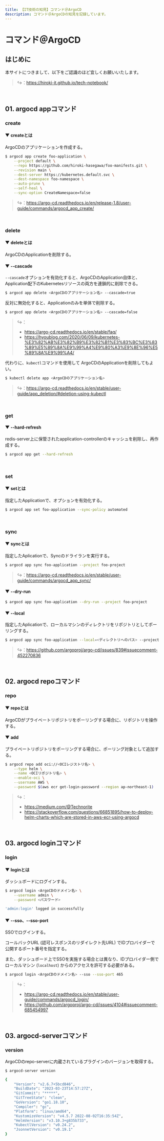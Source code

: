 ```yaml
---
title: 【IT技術の知見】コマンド＠ArgoCD
description: コマンド＠ArgoCDの知見を記録しています。
---
```


# コマンド＠ArgoCD

## はじめに

本サイトにつきまして、以下をご認識のほど宜しくお願いいたします。

> ↪️：https://hiroki-it.github.io/tech-notebook/

<br>

## 01. argocd appコマンド

### create

#### ▼ createとは

ArgoCDのアプリケーションを作成する。

```bash
$ argocd app create foo-application \
    --project default \
    --repo https://github.com/hiroki-hasegawa/foo-manifests.git \
    --revision main \
    --dest-server https://kubernetes.default.svc \
    --dest-namespace foo-namespace \
    --auto-prune \
    --self-heal \
    --sync-option CreateNamespace=false
```

> ↪️：https://argo-cd.readthedocs.io/en/release-1.8/user-guide/commands/argocd_app_create/

<br>

### delete

#### ▼ deleteとは

ArgoCDのApplicationを削除する。

#### ▼ --cascade

`--cascade`オプションを有効化すると、ArgoCDのApplication自体と、Application配下のKubernetesリソースの両方を連鎖的に削除できる。

```bash
$ argocd app delete <ArgoCDのアプリケーション名> --cascade=true
```

反対に無効化すると、Applicationのみを単体で削除する。

```bash
$ argocd app delete <ArgoCDのアプリケーション名> --cascade=false
```

> ↪️：
>
> - https://argo-cd.readthedocs.io/en/stable/faq/
> - https://hyoublog.com/2020/06/09/kubernetes-%E3%82%AB%E3%82%B9%E3%82%B1%E3%83%BC%E3%83%89%E5%89%8A%E9%99%A4%E9%80%A3%E9%8E%96%E5%89%8A%E9%99%A4/

代わりに、`kubectl`コマンドを使用して ArgoCDのApplicationを削除してもよい。

```bash
$ kubectl delete app <ArgoCDのアプリケーション名>
```

> ↪️：https://argo-cd.readthedocs.io/en/stable/user-guide/app_deletion/#deletion-using-kubectl

<br>

### get

#### ▼ --hard-refresh

redis-server上に保管されたapplication-controllerのキャッシュを削除し、再作成する。

```bash
$ argocd app get --hard-refresh
```

<br>

### set

#### ▼ setとは

指定したApplicationで、オプションを有効化する。

```bash
$ argocd app set foo-application --sync-policy automated
```

<br>

### sync

#### ▼ syncとは

指定したAplicationで、Syncのドライランを実行する。

```bash
$ argocd app sync foo-application --project foo-project
```

> ↪️：https://argo-cd.readthedocs.io/en/stable/user-guide/commands/argocd_app_sync/

#### ▼ --dry-run

```bash
$ argocd app sync foo-application --dry-run --project foo-project
```

#### ▼ --local

指定したAplicationで、ローカルマシンのディレクトリをリポジトリとしてポーリングする。

```bash
$ argocd app sync foo-application --local=<ディレクトリへのパス> --project foo-project
```

> ↪️：https://github.com/argoproj/argo-cd/issues/839#issuecomment-452270836

<br>

## 02. argocd repoコマンド

### repo

#### ▼ repoとは

ArgoCDがプライベートリポジトリをポーリングする場合に、リポジトリを操作する。

#### ▼ add

プライベートリポジトリをポーリングする場合に、ポーリング対象として追加する。

```bash
$ argocd repo add oci://<OCIレジストリ名> \
    --type helm \
    --name <OCIリポジトリ名> \
    --enable-oci \
    --username AWS \
    --password $(aws ecr get-login-password --region ap-northeast-1)
```

> ↪️：
>
> - https://medium.com/@Technorite
> - https://stackoverflow.com/questions/66851895/how-to-deploy-helm-charts-which-are-stored-in-aws-ecr-using-argocd

<br>

## 03. argocd loginコマンド

### login

#### ▼ loginとは

ダッシュボードにログインする。

```bash
$ argocd login <ArgoCDのドメイン名> \
    --username admin \
    --password <パスワード>

'admin:login' logged in successfully
```

#### ▼ --sso、--sso-port

SSOでログインする。

コールバックURL (認可レスポンスのリダイレクト先URL) でIDプロバイダーで公開するポート番号を指定する。

また、ダッシュボード上でSSOを実施する場合とは異なり、IDプロバイダー側でローカルマシン (`localhost`) からのアクセスを許可する必要がある。

```bash
$ argocd login <ArgoCDのドメイン名> --sso --sso-port 465
```

> ↪️：
>
> - https://argo-cd.readthedocs.io/en/stable/user-guide/commands/argocd_login/
> - https://github.com/argoproj/argo-cd/issues/4104#issuecomment-685454997

<br>

## 03. argocd-serverコマンド

### version

ArgoCDのrepo-serverに内蔵されているプラグインのバージョンを取得する。

```bash
$ argocd-server version

{
    "Version": "v2.6.7+5bcd846",
    "BuildDate": "2023-03-23T14:57:27Z",
    "GitCommit": "*****",
    "GitTreeState": "clean",
    "GoVersion": "go1.18.10",
    "Compiler": "gc",
    "Platform": "linux/amd64",
    "KustomizeVersion": "v4.5.7 2022-08-02T16:35:54Z",
    "HelmVersion": "v3.10.3+g835b733",
    "KubectlVersion": "v0.24.2",
    "JsonnetVersion": "v0.19.1"
}
```

<br>
